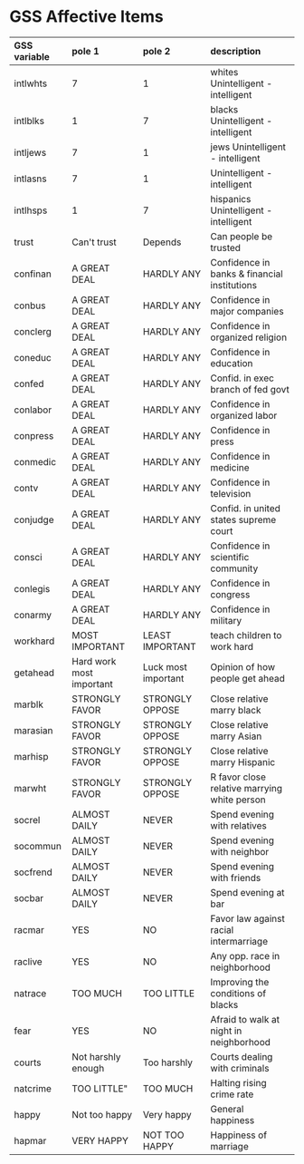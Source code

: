 # GSS Affective Items

| GSS variable   | pole 1                   | pole 2              | description                                  |
|:---------------|:-------------------------|:--------------------|:---------------------------------------------|
| intlwhts       | 7                        | 1                   | whites Unintelligent -intelligent            |
| intlblks       | 1                        | 7                   | blacks Unintelligent - intelligent           |
| intljews       | 7                        | 1                   | jews Unintelligent - intelligent             |
| intlasns       | 7                        | 1                   | Unintelligent - intelligent                  |
| intlhsps       | 1                        | 7                   | hispanics Unintelligent - intelligent        |
| trust          | Can't trust              | Depends             | Can people be trusted                        |
| confinan       | A GREAT DEAL             | HARDLY ANY          | Confidence in banks & financial institutions |
| conbus         | A GREAT DEAL             | HARDLY ANY          | Confidence in major companies                |
| conclerg       | A GREAT DEAL             | HARDLY ANY          | Confidence in organized religion             |
| coneduc        | A GREAT DEAL             | HARDLY ANY          | Confidence in education                      |
| confed         | A GREAT DEAL             | HARDLY ANY          | Confid. in exec branch of fed govt           |
| conlabor       | A GREAT DEAL             | HARDLY ANY          | Confidence in organized labor                |
| conpress       | A GREAT DEAL             | HARDLY ANY          | Confidence in press                          |
| conmedic       | A GREAT DEAL             | HARDLY ANY          | Confidence in medicine                       |
| contv          | A GREAT DEAL             | HARDLY ANY          | Confidence in television                     |
| conjudge       | A GREAT DEAL             | HARDLY ANY          | Confid. in united states supreme court       |
| consci         | A GREAT DEAL             | HARDLY ANY          | Confidence in scientific community           |
| conlegis       | A GREAT DEAL             | HARDLY ANY          | Confidence in congress                       |
| conarmy        | A GREAT DEAL             | HARDLY ANY          | Confidence in military                       |
| workhard       | MOST IMPORTANT           | LEAST IMPORTANT     | teach children to work hard                  |
| getahead       | Hard work most important | Luck most important | Opinion of how people get ahead              |
| marblk         | STRONGLY FAVOR           | STRONGLY OPPOSE     | Close relative marry black                   |
| marasian       | STRONGLY FAVOR           | STRONGLY OPPOSE     | Close relative marry Asian                   |
| marhisp        | STRONGLY FAVOR           | STRONGLY OPPOSE     | Close relative marry Hispanic                |
| marwht         | STRONGLY FAVOR           | STRONGLY OPPOSE     | R favor close relative marrying white person |
| socrel         | ALMOST DAILY             | NEVER               | Spend evening with relatives                 |
| socommun       | ALMOST DAILY             | NEVER               | Spend evening with neighbor                  |
| socfrend       | ALMOST DAILY             | NEVER               | Spend evening with friends                   |
| socbar         | ALMOST DAILY             | NEVER               | Spend evening at bar                         |
| racmar         | YES                      | NO                  | Favor law against racial intermarriage       |
| raclive        | YES                      | NO                  | Any opp. race in neighborhood                |
| natrace        | TOO MUCH                 | TOO LITTLE          | Improving the conditions of blacks           |
| fear           | YES                      | NO                  | Afraid to walk at night in neighborhood      |
| courts         | Not harshly enough       | Too harshly         | Courts dealing with criminals                |
| natcrime       | TOO LITTLE"              | TOO MUCH            | Halting rising crime rate                    |
| happy          | Not too happy            | Very happy          | General happiness                            |
| hapmar         | VERY HAPPY               | NOT TOO HAPPY       | Happiness of marriage                        |